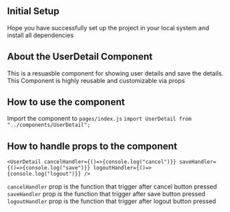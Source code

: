 ## Initial Setup

Hope you have successfully set up the project in your local system and install all dependencies

## About the UserDetail Component

This is a resuasble component for showing user details and save the details. This Component is highly reusable and customizable via props

## How to use the component

Import the component to `pages/index.js`
`import UserDetail from "../components/UserDetail";`

## How to handle props to the component

```
<UserDetail cancelHandler={()=>{console.log("cancel")}} saveHandler={()=>{console.log("save")}} logoutHandler={()=>{console.log("logout")}} />
```

`cancelHandler` prop is the function that trigger after cancel button pressed
`saveHandler` prop is the function that trigger after save button pressed
`logoutHandler` prop is the function that trigger after logout button pressed
